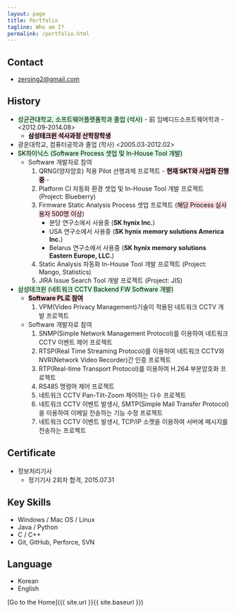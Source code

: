 ```yaml
---
layout: page
title: Portfolio
tagline: Who am I?
permalink: /portfolio.html
---
```


## Contact

+ <zeroing2@gmail.com>

## History
+ <mark style='background-color: #dcffe4'>성균관대학교, 소프트웨어플랫폼학과 졸업 (석사)</mark> - 前 임베디드소프트웨어학과 - <2012.09-2014.08>
  + **<mark style='background-color: #ffdce0'>삼성테크윈 석사과정 산학장학생</mark>**
+ 광운대학교, 컴퓨터공학과 졸업 (학사) <2005.03-2012.02>
+ <mark style='background-color: #dcffe4'>SK하이닉스 (Software Process 셋업 및 In-House Tool 개발)</mark>
  + Software 개발자로 참여
    1. QRNG(양자암호) 적용 Pilot 선행과제 프로젝트 - **<mark style='background-color: #ffdce0'>현재 SKT와 사업화 진행중</mark>** -
    2. Platform CI 자동화 환경 셋업 및 In-House Tool 개발 프로젝트 (Project: Blueberry)
    3. Firmware Static Analysis Process 셋업 프로젝트 (<mark style='background-color: #ffdce0'>해당 Process 실사용자 500명 이상</mark>)
       + 분당 연구소에서 사용중 (**SK hynix Inc.**)
       + USA 연구소에서 사용중 (**SK hynix memory solutions America Inc.**)
       + Belarus 연구소에서 사용중 (**SK hynix memory solutions Eastern Europe, LLC.**)
    4. Static Analysis 자동화 In-House Tool 개발 프로젝트 (Project: Mango, Statistics)
    5. JIRA Issue Search Tool 개발 프로젝트 (Project: JIS)
+ <mark style='background-color: #dcffe4'>삼성테크윈 (네트워크 CCTV Backend FW Software 개발)</mark>
  + **<mark style='background-color: #ffdce0'>Software PL로 참여</mark>**
    1. VPM(Video Privacy Management)기술이 적용된 네트워크 CCTV 개발 프로젝트
  + Software 개발자로 참여
    1. SNMP(Simple Network Management Protocol)를 이용하여 네트워크 CCTV 이벤트 제어 프로젝트
    2. RTSP(Real Time Streaming Protocol)를 이용하여 네트워크 CCTV와 NVR(Network Video Recorder)간 인증 프로젝트
    3. RTP(Real-time Transport Protocol)를 이용하여 H.264 부분암호화 프로젝트
    4. RS485 명령어 제어 프로젝트
    5. 네트워크 CCTV Pan-Tilt-Zoom 제어하는 다수 프로젝트
    6. 네트워크 CCTV 이벤트 발생시, SMTP(Simple Mail Transfer Protocol)을 이용하여 이메일 전송하는 기능 수정 프로젝트
    7. 네트워크 CCTV 이벤트 발생시, TCP/IP 소켓을 이용하여 서버에 메시지를 전송하는 프로젝트

## Certificate

+ 정보처리기사
  + 정기기사 2회차 합격, 2015.07.31

## Key Skills
+ Windows / Mac OS / Linux
+ Java / Python
+ C / C++
+ Git, GitHub, Perforce, SVN

## Language
+ Korean
+ English

[Go to the Home]({{ site.url }}{{ site.baseurl }})
